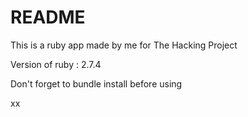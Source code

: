 # README

This is a ruby app made by me for The Hacking Project

Version of ruby : 2.7.4

Don't forget to bundle install before using

xx

